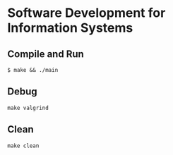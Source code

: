 # Software Development for Information Systems

## Compile and Run
```
$ make && ./main
```

## Debug
```
make valgrind
```

## Clean
```
make clean
```